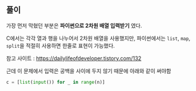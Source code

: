 ## 풀이
가장 먼저 막혔던 부분은 **파이썬으로 2차원 배열 입력받기** 였다.

C에서는 각각 열과 행을 나누어서 2차원 배열을 사용했지만, 파이썬에서는 `list`, `map`, `split`을 적절히 사용하면 한줄로 표현이 가능했다.

참고 사이트 : https://dailylifeofdeveloper.tistory.com/132 

근데 이 문제에서 입력은 공백을 사이에 두지 않기 때문에 아래와 같이 써야함
```python
c = [list(input()) for _ in range(n)]
```
